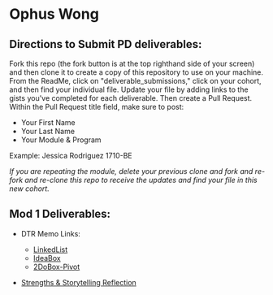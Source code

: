 # Ophus Wong

## Directions to Submit PD deliverables:
Fork this repo (the fork button is at the top righthand side of your screen) and then clone it to create a copy of this repository to use on your machine. From the ReadMe, click on "deliverable_submissions," click on your cohort, and then find your individual file. Update your file by adding links to the gists you've completed for each deliverable. Then create a Pull Request. Within the Pull Request title field, make sure to post:

* Your First Name
* Your Last Name
* Your Module & Program

Example: Jessica Rodriguez 1710-BE

*If you are repeating the module, delete your previous clone and fork and re-fork and re-clone this repo to receive the updates and find your file in this new cohort.*

## Mod 1 Deliverables:
* DTR Memo Links:
  * [LinkedList](https://gist.github.com/OphDub/d22fc558d127aaab84564a21ebfc03ad)
  * [IdeaBox](https://gist.github.com/OphDub/70ea01ac9a3c5338b21473d4e3a2dc72)
  * [2DoBox-Pivot](https://gist.github.com/OphDub/9aae34dc4ac24ad09170398f869494c9)
  
* [Strengths & Storytelling Reflection](https://gist.github.com/OphDub/94419f7713ee2ba58f940b46f48e714d)
